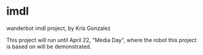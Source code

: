 # imdl
wanderbot imdl project, by Kris Gonzalez

This project will run until April 22, "Media Day", where the robot this project is based on will be demonstrated.
